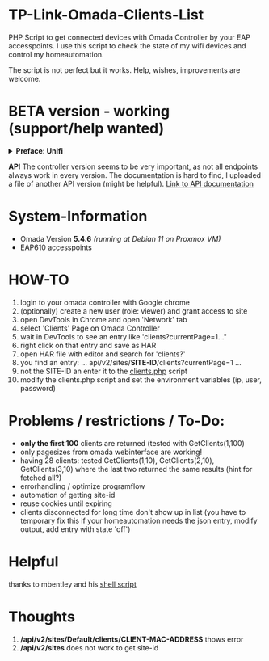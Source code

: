 # TP-Link-Omada-Clients-List
PHP Script to get connected devices with Omada Controller by your EAP accesspoints.
I use this script to check the state of my wifi devices and control my homeautomation.

The script is not perfect but it works. Help, wishes, improvements are welcome.

# BETA version - working (support/help wanted)

<details> 
  <summary><b>Preface: Unifi</b></summary>
   Originally I had Unifi hardware in use, there you could query the individual access points or the controller via SSH, which clients are connected.
Omada access points support SSH (after activation) but do not offer a command to query the connected clients. You always have to query via the Omada software controller.
</details>


<b>API</b>
The controller version seems to be very important, as not all endpoints always work in every version. The documentation is hard to find, I uploaded a file of another API version (might be helpful). [Link to API documentation](api_5.0.15.html)

# System-Information
- Omada Version <b>5.4.6</b> <i>(running at Debian 11 on Proxmox VM)</i>
- EAP610 accesspoints

# HOW-TO
1. login to your omada controller with Google chrome
2. (optionally) create a new user (role: viewer) and grant access to site
3. open DevTools in Chrome and open 'Network' tab
4. select 'Clients' Page on Omada Controller
5. wait in DevTools to see an entry like 'clients?currentPage=1..."
6. right click on that entry and save as HAR
7. open HAR file with editor and search for 'clients?'
8. you find an entry: ... api/v2/sites/<b>SITE-ID</b>/clients?currentPage=1 ...
9. not the SITE-ID an enter it to the [clients.php](clients.php) script
10. modify the clients.php script and set the environment variables (ip, user, password)


# Problems / restrictions / To-Do:
- <b>only the first 100</b> clients are returned (tested with GetClients(1,100)
- only pagesizes from omada webinterface are working!
- having 28 clients: tested GetClients(1,10), GetClients(2,10), GetClients(3,10) where the last two returned the same results (hint for fetched all?)
- errorhandling / optimize programflow 
- automation of getting site-id
- reuse cookies until expiring
- clients disconnected for long time don't show up in list (you have to temporary fix this if your homeautomation needs the json entry, modify output, add entry with state 'off')

# Helpful
thanks to mbentley and his [shell script](https://gist.github.com/mbentley/03c198077c81d52cb029b825e9a6dc18)

 
# Thoughts
1. <b>/api/v2/sites/Default/clients/CLIENT-MAC-ADDRESS</b> thows error
2. <b>/api/v2/sites</b> does not work to get site-id

